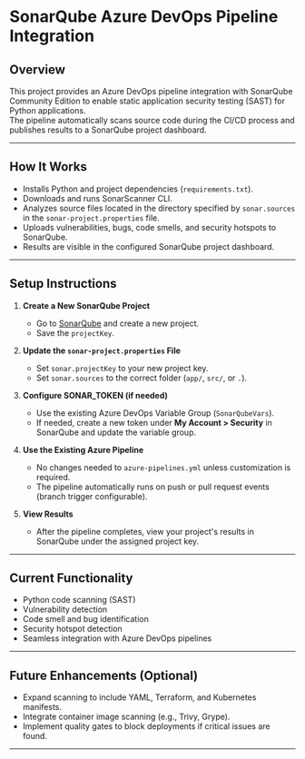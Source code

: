 # SonarQube Azure DevOps Pipeline Integration

## Overview

This project provides an Azure DevOps pipeline integration with SonarQube Community Edition to enable static application security testing (SAST) for Python applications.  
The pipeline automatically scans source code during the CI/CD process and publishes results to a SonarQube project dashboard.

---

## How It Works

- Installs Python and project dependencies (`requirements.txt`).
- Downloads and runs SonarScanner CLI.
- Analyzes source files located in the directory specified by `sonar.sources` in the `sonar-project.properties` file.
- Uploads vulnerabilities, bugs, code smells, and security hotspots to SonarQube.
- Results are visible in the configured SonarQube project dashboard.

---

## Setup Instructions

1. **Create a New SonarQube Project**
   - Go to [SonarQube](https://sonarqube.cccudev.org) and create a new project.
   - Save the `projectKey`.

2. **Update the `sonar-project.properties` File**
   - Set `sonar.projectKey` to your new project key.
   - Set `sonar.sources` to the correct folder (`app/`, `src/`, or `.`).

3. **Configure SONAR_TOKEN (if needed)**
   - Use the existing Azure DevOps Variable Group (`SonarQubeVars`).
   - If needed, create a new token under **My Account > Security** in SonarQube and update the variable group.

4. **Use the Existing Azure Pipeline**
   - No changes needed to `azure-pipelines.yml` unless customization is required.
   - The pipeline automatically runs on push or pull request events (branch trigger configurable).

5. **View Results**
   - After the pipeline completes, view your project's results in SonarQube under the assigned project key.

---

## Current Functionality

- Python code scanning (SAST)
- Vulnerability detection
- Code smell and bug identification
- Security hotspot detection
- Seamless integration with Azure DevOps pipelines

---

## Future Enhancements (Optional)

- Expand scanning to include YAML, Terraform, and Kubernetes manifests.
- Integrate container image scanning (e.g., Trivy, Grype).
- Implement quality gates to block deployments if critical issues are found.

---
